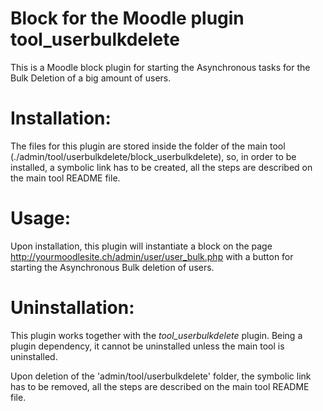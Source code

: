 # Block for the Moodle plugin tool_userbulkdelete

This is a Moodle block plugin for starting the Asynchronous tasks for the Bulk Deletion of a big amount of users.


# Installation:

The files for this plugin are stored inside the folder of the main tool (./admin/tool/userbulkdelete/block_userbulkdelete),
so, in order to be installed, a symbolic link has to be created, all the steps are described on the main tool README file. 

# Usage:

Upon installation, this plugin will instantiate a block on the page http://yourmoodlesite.ch/admin/user/user_bulk.php 
with a button for starting the Asynchronous Bulk deletion of users.  


# Uninstallation:

This plugin works together with the *tool_userbulkdelete* plugin. Being a plugin dependency, it cannot be uninstalled 
unless the main tool is uninstalled.

Upon deletion of the 'admin/tool/userbulkdelete' folder, the symbolic link has to be removed, all the steps are described 
on the main tool README file.